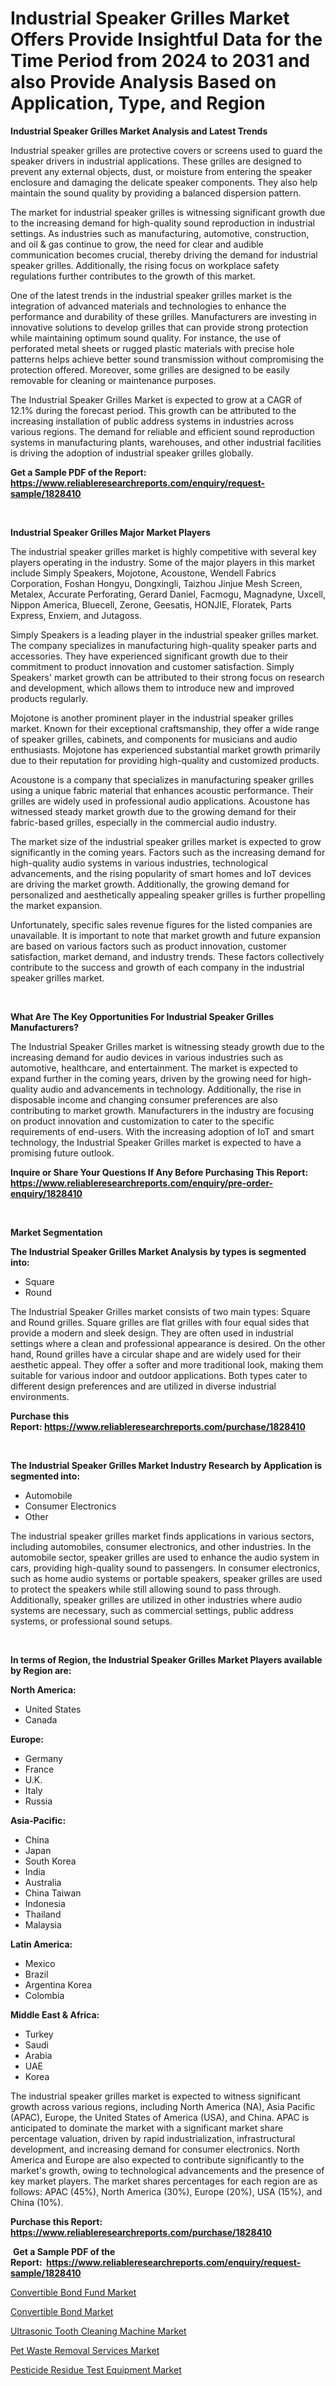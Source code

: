 <p><h1>Industrial Speaker Grilles Market Offers Provide Insightful Data for the Time Period from 2024 to 2031 and also Provide Analysis Based on Application, Type, and Region</h1></p><p><strong>Industrial Speaker Grilles Market Analysis and Latest Trends</strong></p>
<p><p>Industrial speaker grilles are protective covers or screens used to guard the speaker drivers in industrial applications. These grilles are designed to prevent any external objects, dust, or moisture from entering the speaker enclosure and damaging the delicate speaker components. They also help maintain the sound quality by providing a balanced dispersion pattern.</p><p>The market for industrial speaker grilles is witnessing significant growth due to the increasing demand for high-quality sound reproduction in industrial settings. As industries such as manufacturing, automotive, construction, and oil & gas continue to grow, the need for clear and audible communication becomes crucial, thereby driving the demand for industrial speaker grilles. Additionally, the rising focus on workplace safety regulations further contributes to the growth of this market.</p><p>One of the latest trends in the industrial speaker grilles market is the integration of advanced materials and technologies to enhance the performance and durability of these grilles. Manufacturers are investing in innovative solutions to develop grilles that can provide strong protection while maintaining optimum sound quality. For instance, the use of perforated metal sheets or rugged plastic materials with precise hole patterns helps achieve better sound transmission without compromising the protection offered. Moreover, some grilles are designed to be easily removable for cleaning or maintenance purposes.</p><p>The Industrial Speaker Grilles Market is expected to grow at a CAGR of 12.1% during the forecast period. This growth can be attributed to the increasing installation of public address systems in industries across various regions. The demand for reliable and efficient sound reproduction systems in manufacturing plants, warehouses, and other industrial facilities is driving the adoption of industrial speaker grilles globally.</p></p>
<p><strong>Get a Sample PDF of the Report:&nbsp; <a href="https://www.reliableresearchreports.com/enquiry/request-sample/1828410">https://www.reliableresearchreports.com/enquiry/request-sample/1828410</a></strong></p>
<p>&nbsp;</p>
<p><strong>Industrial Speaker Grilles Major Market Players</strong></p>
<p><p>The industrial speaker grilles market is highly competitive with several key players operating in the industry. Some of the major players in this market include Simply Speakers, Mojotone, Acoustone, Wendell Fabrics Corporation, Foshan Hongyu, Dongxingli, Taizhou Jinjue Mesh Screen, Metalex, Accurate Perforating, Gerard Daniel, Facmogu, Magnadyne, Uxcell, Nippon America, Bluecell, Zerone, Geesatis, HONJIE, Floratek, Parts Express, Enxiem, and Jutagoss.</p><p>Simply Speakers is a leading player in the industrial speaker grilles market. The company specializes in manufacturing high-quality speaker parts and accessories. They have experienced significant growth due to their commitment to product innovation and customer satisfaction. Simply Speakers' market growth can be attributed to their strong focus on research and development, which allows them to introduce new and improved products regularly.</p><p>Mojotone is another prominent player in the industrial speaker grilles market. Known for their exceptional craftsmanship, they offer a wide range of speaker grilles, cabinets, and components for musicians and audio enthusiasts. Mojotone has experienced substantial market growth primarily due to their reputation for providing high-quality and customized products.</p><p>Acoustone is a company that specializes in manufacturing speaker grilles using a unique fabric material that enhances acoustic performance. Their grilles are widely used in professional audio applications. Acoustone has witnessed steady market growth due to the growing demand for their fabric-based grilles, especially in the commercial audio industry.</p><p>The market size of the industrial speaker grilles market is expected to grow significantly in the coming years. Factors such as the increasing demand for high-quality audio systems in various industries, technological advancements, and the rising popularity of smart homes and IoT devices are driving the market growth. Additionally, the growing demand for personalized and aesthetically appealing speaker grilles is further propelling the market expansion.</p><p>Unfortunately, specific sales revenue figures for the listed companies are unavailable. It is important to note that market growth and future expansion are based on various factors such as product innovation, customer satisfaction, market demand, and industry trends. These factors collectively contribute to the success and growth of each company in the industrial speaker grilles market.</p></p>
<p>&nbsp;</p>
<p><strong>What Are The Key Opportunities For Industrial Speaker Grilles Manufacturers?</strong></p>
<p><p>The Industrial Speaker Grilles market is witnessing steady growth due to the increasing demand for audio devices in various industries such as automotive, healthcare, and entertainment. The market is expected to expand further in the coming years, driven by the growing need for high-quality audio and advancements in technology. Additionally, the rise in disposable income and changing consumer preferences are also contributing to market growth. Manufacturers in the industry are focusing on product innovation and customization to cater to the specific requirements of end-users. With the increasing adoption of IoT and smart technology, the Industrial Speaker Grilles market is expected to have a promising future outlook.</p></p>
<p><strong>Inquire or Share Your Questions If Any Before Purchasing This Report: <a href="https://www.reliableresearchreports.com/enquiry/pre-order-enquiry/1828410">https://www.reliableresearchreports.com/enquiry/pre-order-enquiry/1828410</a></strong></p>
<p>&nbsp;</p>
<p><strong>Market Segmentation</strong></p>
<p><strong>The Industrial Speaker Grilles Market Analysis by types is segmented into:</strong></p>
<p><ul><li>Square</li><li>Round</li></ul></p>
<p><p>The Industrial Speaker Grilles market consists of two main types: Square and Round grilles. Square grilles are flat grilles with four equal sides that provide a modern and sleek design. They are often used in industrial settings where a clean and professional appearance is desired. On the other hand, Round grilles have a circular shape and are widely used for their aesthetic appeal. They offer a softer and more traditional look, making them suitable for various indoor and outdoor applications. Both types cater to different design preferences and are utilized in diverse industrial environments.</p></p>
<p><strong>Purchase this Report:&nbsp;<a href="https://www.reliableresearchreports.com/purchase/1828410">https://www.reliableresearchreports.com/purchase/1828410</a></strong></p>
<p>&nbsp;</p>
<p><strong>The Industrial Speaker Grilles Market Industry Research by Application is segmented into:</strong></p>
<p><ul><li>Automobile</li><li>Consumer Electronics</li><li>Other</li></ul></p>
<p><p>The industrial speaker grilles market finds applications in various sectors, including automobiles, consumer electronics, and other industries. In the automobile sector, speaker grilles are used to enhance the audio system in cars, providing high-quality sound to passengers. In consumer electronics, such as home audio systems or portable speakers, speaker grilles are used to protect the speakers while still allowing sound to pass through. Additionally, speaker grilles are utilized in other industries where audio systems are necessary, such as commercial settings, public address systems, or professional sound setups.</p></p>
<p>&nbsp;</p>
<p><strong>In terms of Region, the Industrial Speaker Grilles Market Players available by Region are:</strong></p>
<p>
    <p> <strong> North America: </strong>
        <ul>
            <li>United States</li>
            <li>Canada</li>
        </ul>
        </p> 
    <p> <strong> Europe: </strong>
        <ul>
            <li>Germany</li>
            <li>France</li>
            <li>U.K.</li>
            <li>Italy</li>
            <li>Russia</li>
        </ul>
        </p> 
    <p> <strong> Asia-Pacific: </strong>
        <ul>
            <li>China</li>
            <li>Japan</li>
            <li>South Korea</li>
            <li>India</li>
            <li>Australia</li>
            <li>China Taiwan</li>
            <li>Indonesia</li>
            <li>Thailand</li>
            <li>Malaysia</li>
        </ul>
        </p> 
    <p> <strong> Latin America: </strong>
        <ul>
            <li>Mexico</li>
            <li>Brazil</li>
            <li>Argentina Korea</li>
            <li>Colombia</li>
        </ul>
        </p> 
    <p> <strong> Middle East & Africa: </strong>
        <ul>
            <li>Turkey</li>
            <li>Saudi</li>
            <li>Arabia</li>
            <li>UAE</li>
            <li>Korea</li>
        </ul>
    </p>
    </p>
<p><p>The industrial speaker grilles market is expected to witness significant growth across various regions, including North America (NA), Asia Pacific (APAC), Europe, the United States of America (USA), and China. APAC is anticipated to dominate the market with a significant market share percentage valuation, driven by rapid industrialization, infrastructural development, and increasing demand for consumer electronics. North America and Europe are also expected to contribute significantly to the market's growth, owing to technological advancements and the presence of key market players. The market shares percentages for each region are as follows: APAC (45%), North America (30%), Europe (20%), USA (15%), and China (10%).</p></p>
<p><strong>Purchase this Report: <a href="https://www.reliableresearchreports.com/purchase/1828410">https://www.reliableresearchreports.com/purchase/1828410</a></strong></p>
<p>&nbsp;<strong>Get a Sample PDF of the Report:&nbsp;&nbsp;<a href="https://www.reliableresearchreports.com/enquiry/request-sample/1828410">https://www.reliableresearchreports.com/enquiry/request-sample/1828410</a></strong></p>
<p><strong></strong></p>
<p><p><a href="https://medium.com/@entelaloshi55/convertible-bond-fund-market-research-report-its-history-and-forecast-2023-to-2030-dc5151ffee83">Convertible Bond Fund Market</a></p><p><a href="https://medium.com/@entelaloshi55/convertible-bond-market-comprehensive-assessment-by-type-application-and-geography-b11faa3ea2d1">Convertible Bond Market</a></p><p><a href="https://github.com/amae102299/Market-Research-Report-List-2/blob/main/ultrasonic-tooth-cleaning-machine-market.md">Ultrasonic Tooth Cleaning Machine Market</a></p><p><a href="https://medium.com/@entelaloshi55/pet-waste-removal-services-market-insights-into-market-cagr-market-trends-and-growth-strategies-286b6ced4784">Pet Waste Removal Services Market</a></p><p><a href="https://github.com/sndrkn/Market-Research-Report-List-2/blob/main/pesticide-residue-test-equipment-market.md">Pesticide Residue Test Equipment Market</a></p></p>
